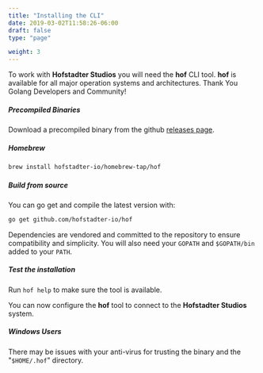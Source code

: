 ```yaml
---
title: "Installing the CLI"
date: 2019-03-02T11:58:26-06:00
draft: false
type: "page"

weight: 3
---
```


To work with __Hofstadter Studios__ you will need the __hof__ CLI tool.
__hof__ is available for all major operation systems
and architectures. Thank You Golang Developers and Community!

##### Precompiled Binaries

Download a precompiled binary from the github
[releases page](https://github.com/hofstadter-io/hof/releases).

##### Homebrew

```sh
brew install hofstadter-io/homebrew-tap/hof
```

##### Build from source

You can go get and compile the latest version with:

```sh
go get github.com/hofstadter-io/hof
```

Dependencies are vendored and committed to the repository
to ensure compatibility and simplicity.
You will also need your `GOPATH` and `$GOPATH/bin`
added to your `PATH`.

##### Test the installation

Run `hof help` to make sure the tool is available.

You can now configure the __hof__ tool to connect to the
__Hofstadter Studios__ system.

##### Windows Users

There may be issues with your anti-virus for
trusting the binary and the "`$HOME/.hof`" directory.

